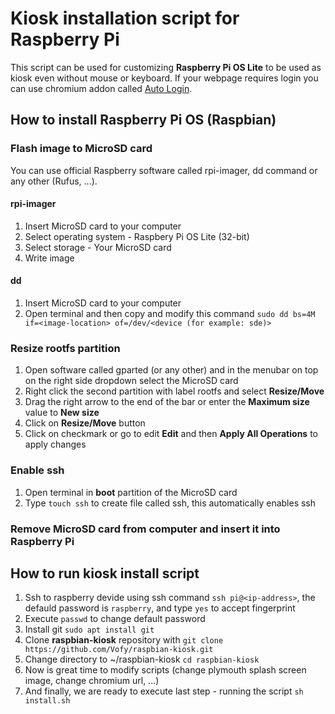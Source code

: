 # Kiosk installation script for Raspberry Pi
This script can be used for customizing **Raspberry Pi OS Lite** to be used as kiosk even without mouse or keyboard. If your webpage requires login you can use chromium addon called [Auto Login](https://chrome.google.com/webstore/detail/auto-login/kjdgohfkopafhjmmlbojhaabfpndllgk).

## How to install Raspberry Pi OS (Raspbian)

### Flash image to MicroSD card
You can use official Raspberry software called rpi-imager, dd command or any other (Rufus, ...).

#### rpi-imager
1. Insert MicroSD card to your computer
2. Select operating system - Raspbery Pi OS Lite (32-bit)
3. Select storage - Your MicroSD card
4. Write image

#### dd
1. Insert MicroSD card to your computer
2. Open terminal and then copy and modify this command `sudo dd bs=4M if=<image-location> of=/dev/<device (for example: sde)>`

### Resize rootfs partition
1. Open software called gparted (or any other) and in the menubar on top on the right side dropdown select the MicroSD card
2. Right click the second partition with label rootfs and select **Resize/Move**
3. Drag the right arrow to the end of the bar or enter the **Maximum size** value to **New size**
4. Click on **Resize/Move** button
5. Click on checkmark or go to edit **Edit** and then **Apply All Operations** to apply changes

### Enable ssh
1. Open terminal in **boot** partition of the MicroSD card
2. Type `touch ssh` to create file called ssh, this automatically enables ssh

### Remove MicroSD card from computer and insert it into Raspberry Pi

## How to run kiosk install script
1. Ssh to raspberry devide using ssh command `ssh pi@<ip-address>`, the defauld password is `raspberry`, and type `yes` to accept fingerprint
2. Execute `passwd` to change default password
3. Install git `sudo apt install git`
4. Clone **raspbian-kiosk** repository with `git clone https://github.com/Vofy/raspbian-kiosk.git`
5. Change directory to ~/raspbian-kiosk `cd raspbian-kiosk`
6. Now is great time to modify scripts (change plymouth splash screen image, change chromium url, ...)
7. And finally, we are ready to execute last step - running the script `sh install.sh`
